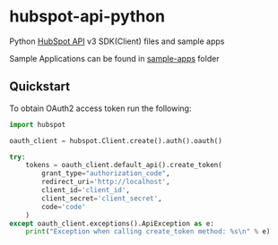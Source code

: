 # hubspot-api-python

Python [HubSpot API](https://developers.hubspot.com/docs-beta/overview) v3 SDK(Client) files and sample apps

Sample Applications can be found in [sample-apps](sample-apps/) folder

## Quickstart

To obtain OAuth2 access token run the following:

```python
import hubspot

oauth_client = hubspot.Client.create().auth().oauth()

try:
    tokens = oauth_client.default_api().create_token(
        grant_type="authorization_code",
        redirect_uri='http://localhost',
        client_id='client_id',
        client_secret='client_secret',
        code='code'
    )
except oauth_client.exceptions().ApiException as e:
    print("Exception when calling create_token method: %s\n" % e)
```